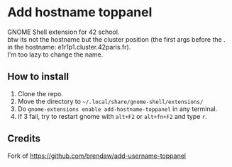 # Add hostname toppanel
GNOME Shell extension for 42 school. <br />
btw its not the hostname but the cluster position (the first args before the . in the hostname: e1r1p1.cluster.42paris.fr). <br />
I'm too lazy to change the name.
## How to install
1. Clone the repo.
2. Move the directory to `~/.local/share/gnome-shell/extensions/`
3. Do `gnome-extensions enable add-hostname-toppanel` in any terminal.
4. If 3 fail, try to restart gnome with `alt+F2` or `alt+fn+F2` and type `r`.

## Credits
Fork of https://github.com/brendaw/add-username-toppanel